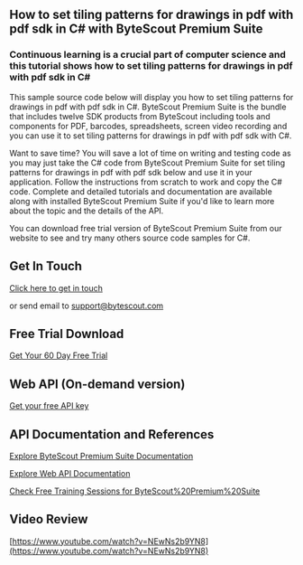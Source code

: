 ## How to set tiling patterns for drawings in pdf with pdf sdk in C# with ByteScout Premium Suite

### Continuous learning is a crucial part of computer science and this tutorial shows how to set tiling patterns for drawings in pdf with pdf sdk in C#

This sample source code below will display you how to set tiling patterns for drawings in pdf with pdf sdk in C#. ByteScout Premium Suite is the bundle that includes twelve SDK products from ByteScout including tools and components for PDF, barcodes, spreadsheets, screen video recording and you can use it to set tiling patterns for drawings in pdf with pdf sdk with C#.

Want to save time? You will save a lot of time on writing and testing code as you may just take the C# code from ByteScout Premium Suite for set tiling patterns for drawings in pdf with pdf sdk below and use it in your application. Follow the instructions from scratch to work and copy the C# code. Complete and detailed tutorials and documentation are available along with installed ByteScout Premium Suite if you'd like to learn more about the topic and the details of the API.

You can download free trial version of ByteScout Premium Suite from our website to see and try many others source code samples for C#.

## Get In Touch

[Click here to get in touch](https://bytescout.zendesk.com/hc/en-us/requests/new?subject=ByteScout%20Premium%20Suite%20Question)

or send email to [support@bytescout.com](mailto:support@bytescout.com?subject=ByteScout%20Premium%20Suite%20Question) 

## Free Trial Download

[Get Your 60 Day Free Trial](https://bytescout.com/download/web-installer?utm_source=github-readme)

## Web API (On-demand version)

[Get your free API key](https://pdf.co/documentation/api?utm_source=github-readme)

## API Documentation and References

[Explore ByteScout Premium Suite Documentation](https://bytescout.com/documentation/index.html?utm_source=github-readme)

[Explore Web API Documentation](https://pdf.co/documentation/api?utm_source=github-readme)

[Check Free Training Sessions for ByteScout%20Premium%20Suite](https://academy.bytescout.com/)

## Video Review

[https://www.youtube.com/watch?v=NEwNs2b9YN8](https://www.youtube.com/watch?v=NEwNs2b9YN8)